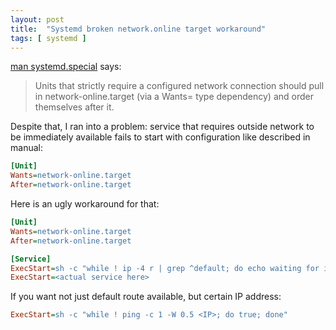 ```yaml
---
layout: post
title:  "Systemd broken network.online target workaround"
tags: [ systemd ]
---
```


[man systemd.special](https://www.freedesktop.org/software/systemd/man/systemd.special.html) says: 

> Units that strictly require a configured network connection should pull in network-online.target (via a Wants= type dependency) and order themselves after it.

Despite that, I ran into a problem: service that requires outside network to be immediately available fails to start with configuration like described in manual:

```ini
[Unit]
Wants=network-online.target
After=network-online.target
```

Here is an ugly workaround for that:

```ini
[Unit]
Wants=network-online.target
After=network-online.target

[Service]
ExecStart=sh -c "while ! ip -4 r | grep ^default; do echo waiting for ipv4 default route to appear; sleep 0.5; done"
ExecStart=<actual service here>
```

If you want not just default route available, but certain IP address:

```ini
ExecStart=sh -c "while ! ping -c 1 -W 0.5 <IP>; do true; done"
```
